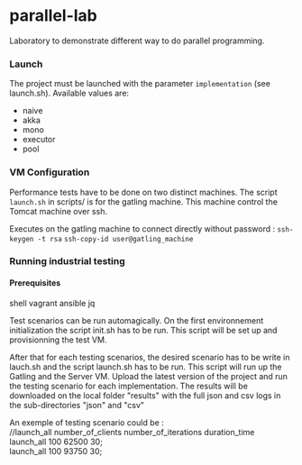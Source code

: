 parallel-lab
============

Laboratory to demonstrate different way to do parallel programming.

### Launch ##

The project must be launched with the parameter `implementation` (see launch.sh). 
Available values are:
- naive
- akka
- mono
- executor
- pool


### VM Configuration ###

Performance tests have to be done on two distinct machines. The script `launch.sh` in scripts/ is for the gatling machine. This machine control the Tomcat machine over ssh.

Executes on the gatling machine to connect directly without password : 
`ssh-keygen -t rsa`
`ssh-copy-id user@gatling_machine`

### Running industrial testing ###
#### Prerequisites ####
shell
vagrant
ansible
jq


Test scenarios can be run automagically.
On the first environnement initialization the script init.sh has to be run. This script will be set up and provisionning the test VM.

After that for each testing scenarios, the desired scenario has to be write in lauch.sh and the script launch.sh has to be run.
This script will run up the Gatling and the Server VM. Upload the latest version of the project and run the testing scenario for each implementation.
The results will be downloaded on the local folder "results" with the full json and csv logs in the sub-directories "json" and "csv"

An exemple of testing scenario could be :<br/>
//launch_all number_of_clients number_of_iterations duration_time<br/>
launch_all 100 62500 30;<br/>
launch_all 100 93750 30;
